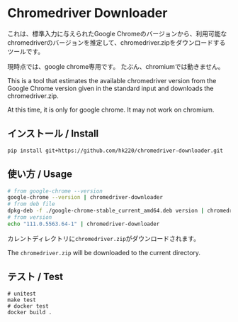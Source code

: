 # Chromedriver Downloader

これは、標準入力に与えられたGoogle Chromeのバージョンから、利用可能なchromedriverのバージョンを推定して、chromedriver.zipをダウンロードするツールです。

現時点では、google chrome専用です。 たぶん、chromiumでは動きません。

This is a tool that estimates the available chromedriver version from the Google Chrome version given in the standard input and downloads the chromedriver.zip.

At this time, it is only for google chrome.
It may not work on chromium.

## インストール / Install

```
pip install git+https://github.com/hk220/chromedriver-downloader.git
```

## 使い方 / Usage

```bash
# from google-chrome --version
google-chrome --version | chromedriver-downloader
# from deb file
dpkg-deb -f ./google-chrome-stable_current_amd64.deb version | chromedriver-downloader
# from version
echo "111.0.5563.64-1" | chromedriver-downloader
```

カレントディレクトリに`chromedriver.zip`がダウンロードされます。

The `chromedriver.zip` will be downloaded to the current directory.

## テスト / Test

```
# unitest
make test
# docker test
docker build .
```
